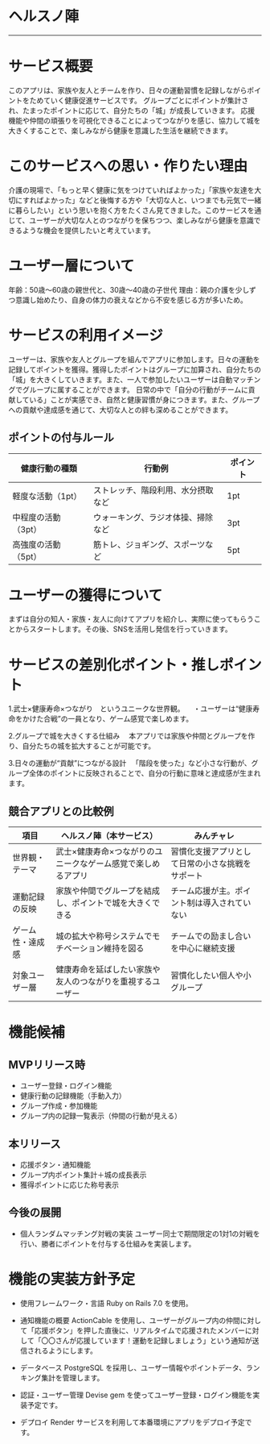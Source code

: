 # ヘルスノ陣
***
# サービス概要
このアプリは、家族や友人とチームを作り、日々の運動習慣を記録しながらポイントをためていく健康促進サービスです。
グループごとにポイントが集計され、たまったポイントに応じて、自分たちの「城」が成長していきます。
応援機能や仲間の頑張りを可視化できることによってつながりを感じ、協力して城を大きくすることで、楽しみながら健康を意識した生活を継続できます。

# このサービスへの思い・作りたい理由
介護の現場で、「もっと早く健康に気をつけていればよかった」「家族や友達を大切にすればよかった」などと後悔する方や「大切な人と、いつまでも元気で一緒に暮らしたい」という思いを抱く方をたくさん見てきました。このサービスを通じて、ユーザーが大切な人とのつながりを保ちつつ、楽しみながら健康を意識できるような機会を提供したいと考えています。

# ユーザー層について
年齢：50歳～60歳の親世代と、30歳～40歳の子世代
理由：親の介護を少しずつ意識し始めたり、自身の体力の衰えなどから不安を感じる方が多いため。

# サービスの利用イメージ
ユーザーは、家族や友人とグループを組んでアプリに参加します。日々の運動を記録してポイントを獲得。獲得したポイントはグループに加算され、自分たちの「城」を大きくしていきます。また、一人で参加したいユーザーは自動マッチングでグループに属することができます。
日常の中で「自分の行動がチームに貢献している」ことが実感でき、自然と健康習慣が身につきます。また、グループへの貢献や達成感を通じて、大切な人との絆も深めることができます。
## ポイントの付与ルール
| 健康行動の種類     | 行動例             | ポイント |
| ----------- | ----------------- | ----- |
| 軽度な活動（1pt）  | ストレッチ、階段利用、水分摂取など  | 1pt   |
| 中程度の活動（3pt） | ウォーキング、ラジオ体操、掃除など | 3pt   |
| 高強度の活動（5pt） | 筋トレ、ジョギング、スポーツなど  | 5pt   |

# ユーザーの獲得について
まずは自分の知人・家族・友人に向けてアプリを紹介し、実際に使ってもらうことからスタートします。その後、SNSを活用し発信を行っていきます。

# サービスの差別化ポイント・推しポイント
1.武士×健康寿命×つながり　というユニークな世界観。
　・ユーザーは“健康寿命をかけた合戦”の一員となり、ゲーム感覚で楽しめます。

2.グループで城を大きくする仕組み
　本アプリでは家族や仲間とグループを作り、自分たちの城を拡大することが可能です。

3.日々の運動が“貢献”につながる設計
　「階段を使った」など小さな行動が、グループ全体のポイントに反映されることで、自分の行動に意味と達成感が生まれます。
## 競合アプリとの比較例
| 項目       | ヘルスノ陣（本サービス）                          | みんチャレ                           |
| -------- | ------------------------------------- | ------------------------------- |
| 世界観・テーマ  | 武士×健康寿命×つながりのユニークなゲーム感覚で楽しめるアプリ     | 習慣化支援アプリとして日常の小さな挑戦をサポート        |
| 運動記録の反映   | 家族や仲間でグループを結成し、ポイントで城を大きくできる | チーム応援が主。ポイント制は導入されていない     |
| ゲーム性・達成感 | 城の拡大や称号システムでモチベーション維持を図る         | チームでの励まし合いを中心に継続支援              |
| 対象ユーザー層  | 健康寿命を延ばしたい家族や友人のつながりを重視するユーザー         | 習慣化したい個人や小グループ                  |

# 機能候補
## MVPリリース時
- ユーザー登録・ログイン機能
- 健康行動の記録機能（手動入力）
- グループ作成・参加機能
- グループ内の記録一覧表示（仲間の行動が見える）

## 本リリース
- 応援ボタン・通知機能
- グループ内ポイント集計＋城の成長表示
- 獲得ポイントに応じた称号表示

## 今後の展開
- 個人ランダムマッチング対戦の実装
ユーザー同士で期間限定の1対1の対戦を行い、勝者にポイントを付与する仕組みを実装します。

# 機能の実装方針予定
- 使用フレームワーク・言語
Ruby on Rails 7.0 を使用。

- 通知機能の概要
ActionCable を使用し、ユーザーがグループ内の仲間に対して「応援ボタン」を押した直後に、リアルタイムで応援されたメンバーに対して「〇〇さんが応援しています！運動を記録しましょう」という通知が送信されるようにします。

- データベース
PostgreSQL を採用し、ユーザー情報やポイントデータ、ランキング集計を管理します。

- 認証・ユーザー管理
Devise gem を使ってユーザー登録・ログイン機能を実装予定です。

- デプロイ
Render サービスを利用して本番環境にアプリをデプロイ予定です。
